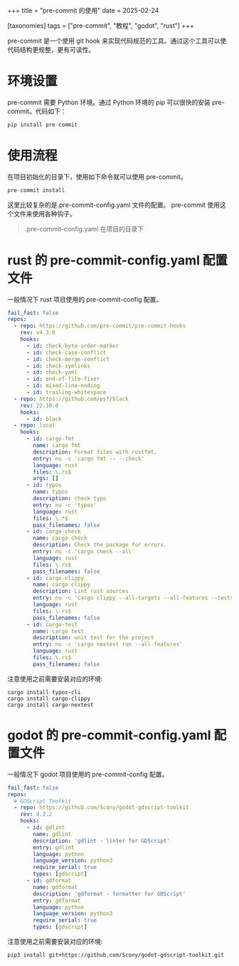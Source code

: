 +++
title = "pre-commit 的使用"
date = 2025-02-24

[taxonomies]
tags = ["pre-commit", "教程", "godot", "rust"]
+++

pre-commit 是一个使用 git hook 来实现代码规范的工具。通过这个工具可以使代码结构更规整，更有可读性。

<!-- more -->

# 环境设置

pre-commit 需要 Python 环境。通过 Python 环境的 pip 可以很快的安装 pre-commit。代码如下：

```python
pip install pre-commit
```

# 使用流程

在项目初始化的目录下，使用如下命令就可以使用 pre-commit。

```python
pre-commit install
```

这里比较复杂的是.pre-commit-config.yaml 文件的配置。
pre-commit 使用这个文件来使用各种钩子。

> .pre-commit-config.yaml 在项目的目录下

# rust 的 pre-commit-config.yaml 配置文件

一般情况下 rust 项目使用的 pre-commit-config 配置。

```yaml
fail_fast: false
repos:
  - repo: https://github.com/pre-commit/pre-commit-hooks
    rev: v4.3.0
    hooks:
      - id: check-byte-order-marker
      - id: check-case-conflict
      - id: check-merge-conflict
      - id: check-symlinks
      - id: check-yaml
      - id: end-of-file-fixer
      - id: mixed-line-ending
      - id: trailing-whitespace
  - repo: https://github.com/psf/black
    rev: 22.10.0
    hooks:
      - id: black
  - repo: local
    hooks:
      - id: cargo-fmt
        name: cargo fmt
        description: Format files with rustfmt.
        entry: nu -c 'cargo fmt -- --check'
        language: rust
        files: \.rs$
        args: []
      - id: typos
        name: typos
        description: check typo
        entry: nu -c 'typos'
        language: rust
        files: \.*$
        pass_filenames: false
      - id: cargo-check
        name: cargo check
        description: Check the package for errors.
        entry: nu -c 'cargo check --all'
        language: rust
        files: \.rs$
        pass_filenames: false
      - id: cargo-clippy
        name: cargo clippy
        description: Lint rust sources
        entry: nu -c 'cargo clippy --all-targets --all-features --tests --benches -- -D warnings'
        language: rust
        files: \.rs$
        pass_filenames: false
      - id: cargo-test
        name: cargo test
        description: unit test for the project
        entry: nu -c 'cargo nextest run --all-features'
        language: rust
        files: \.rs$
        pass_filenames: false
```

注意使用之前需要安装对应的环境:

```nu
cargo install typos-cli
cargo install cargo-clippy
cargo install cargo-nextest
```

# godot 的 pre-commit-config.yaml 配置文件

一般情况下 godot 项目使用的 pre-commit-config 配置。

```yaml
fail_fast: false
repos:
  # GDScript Toolkit
  - repo: https://github.com/Scony/godot-gdscript-toolkit
    rev: 4.2.2
    hooks:
      - id: gdlint
        name: gdlint
        description: 'gdlint - linter for GDScript'
        entry: gdlint
        language: python
        language_version: python3
        require_serial: true
        types: [gdscript]
      - id: gdformat
        name: gdformat
        description: 'gdformat - formatter for GDScript'
        entry: gdformat
        language: python
        language_version: python3
        require_serial: true
        types: [gdscript]
```
注意使用之前需要安装对应的环境:

```nu
pip3 install git+https://github.com/Scony/godot-gdscript-toolkit.git
```